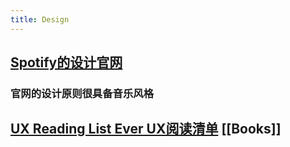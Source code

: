```yaml
---
title: Design
---
```


## [Spotify的设计官网](https://spotify.design/?ref=heydesigner)
### 官网的设计原则很具备音乐风格
## [UX Reading List Ever UX阅读清单](https://medium.com/interactive-mind/the-only-ux-reading-list-ever-d420edb3f4ff) [[Books]]

